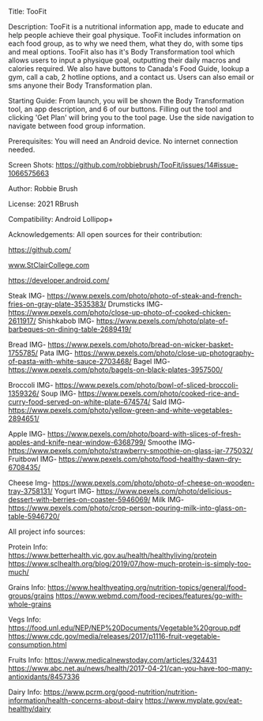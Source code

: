 Title: TooFit

Description: TooFit is a nutritional information app, made to educate and help
people achieve their goal physique. TooFit includes information on each food group,
as to why we need them, what they do, with some tips and meal options.
TooFit also has it's Body Transformation tool which allows users to input a physique
goal, outputting their daily macros and calories required. We also have buttons
to Canada's Food Guide, lookup a gym, call a cab, 2 hotline options, and a contact us.
Users can also email or sms anyone their Body Transformation plan.

Starting Guide: From launch, you will be shown the Body Transformation tool,
an app description, and 6 of our buttons. Filling out the tool and clicking
'Get Plan' will bring you to the tool page. Use the side navigation to navigate
between food group information.

Prerequisites: You will need an Android device. No internet connection needed.

Screen Shots: https://github.com/robbiebrush/TooFit/issues/14#issue-1066575663

Author: Robbie Brush

License: 2021 RBrush

Compatibility: Android Lollipop+

Acknowledgements: All open sources for their contribution:

https://github.com/

www.StClairCollege.com

https://developer.android.com/

Steak IMG- https://www.pexels.com/photo/photo-of-steak-and-french-fries-on-gray-plate-3535383/
Drumsticks IMG- https://www.pexels.com/photo/close-up-photo-of-cooked-chicken-2611917/
Shishkabob IMG- https://www.pexels.com/photo/plate-of-barbeques-on-dining-table-2689419/

Bread IMG- https://www.pexels.com/photo/bread-on-wicker-basket-1755785/
Pata IMG- https://www.pexels.com/photo/close-up-photography-of-pasta-with-white-sauce-2703468/
Bagel IMG- https://www.pexels.com/photo/bagels-on-black-plates-3957500/

Broccoli IMG- https://www.pexels.com/photo/bowl-of-sliced-broccoli-1359326/
Soup IMG- https://www.pexels.com/photo/cooked-rice-and-curry-food-served-on-white-plate-674574/
Sald IMG- https://www.pexels.com/photo/yellow-green-and-white-vegetables-2894651/

Apple IMG- https://www.pexels.com/photo/board-with-slices-of-fresh-apples-and-knife-near-window-6368799/
Smoothe IMG- https://www.pexels.com/photo/strawberry-smoothie-on-glass-jar-775032/
Fruitbowl IMG- https://www.pexels.com/photo/food-healthy-dawn-dry-6708435/

Cheese Img- https://www.pexels.com/photo/photo-of-cheese-on-wooden-tray-3758131/
Yogurt IMG- https://www.pexels.com/photo/delicious-dessert-with-berries-on-coaster-5946069/
Milk IMG- https://www.pexels.com/photo/crop-person-pouring-milk-into-glass-on-table-5946720/

All project info sources:

Protein Info:
https://www.betterhealth.vic.gov.au/health/healthyliving/protein
https://www.sclhealth.org/blog/2019/07/how-much-protein-is-simply-too-much/

Grains Info:
https://www.healthyeating.org/nutrition-topics/general/food-groups/grains
https://www.webmd.com/food-recipes/features/go-with-whole-grains

Vegs Info:
https://food.unl.edu/NEP/NEP%20Documents/Vegetable%20group.pdf
https://www.cdc.gov/media/releases/2017/p1116-fruit-vegetable-consumption.html

Fruits Info:
https://www.medicalnewstoday.com/articles/324431
https://www.abc.net.au/news/health/2017-04-21/can-you-have-too-many-antioxidants/8457336

Dairy Info:
https://www.pcrm.org/good-nutrition/nutrition-information/health-concerns-about-dairy
https://www.myplate.gov/eat-healthy/dairy






